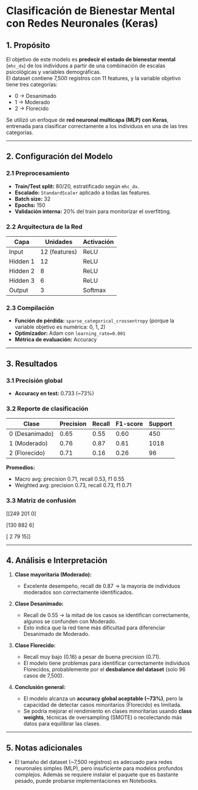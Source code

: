 # Clasificación de Bienestar Mental con Redes Neuronales (Keras)

## 1. Propósito

El objetivo de este modelo es **predecir el estado de bienestar mental** (`mhc_dx`) de los individuos a partir de una combinación de escalas psicológicas y variables demográficas.  
El dataset contiene 7,500 registros con 11 features, y la variable objetivo tiene tres categorías:

- 0 → Desanimado
- 1 → Moderado
- 2 → Florecido

Se utilizó un enfoque de **red neuronal multicapa (MLP) con Keras**, entrenada para clasificar correctamente a los individuos en una de las tres categorías.

---

## 2. Configuración del Modelo

### 2.1 Preprocesamiento

- **Train/Test split:** 80/20, estratificado según `mhc_dx`.
- **Escalado:** `StandardScaler` aplicado a todas las features.
- **Batch size:** 32
- **Epochs:** 150
- **Validación interna:** 20% del train para monitorizar el overfitting.

### 2.2 Arquitectura de la Red

| Capa | Unidades | Activación |
|------|----------|------------|
| Input | 12 (features) | ReLU |
| Hidden 1 | 12 | ReLU |
| Hidden 2 | 8 | ReLU |
| Hidden 3 | 6 | ReLU |
| Output | 3 | Softmax |

### 2.3 Compilación

- **Función de pérdida:** `sparse_categorical_crossentropy` (porque la variable objetivo es numérica: 0, 1, 2)
- **Optimizador:** Adam con `learning_rate=0.001`
- **Métrica de evaluación:** Accuracy

---

## 3. Resultados

### 3.1 Precisión global

- **Accuracy en test:** 0.733 (~73%)

### 3.2 Reporte de clasificación

| Clase | Precision | Recall | F1-score | Support |
|-------|----------|--------|----------|---------|
| 0 (Desanimado) | 0.65 | 0.55 | 0.60 | 450 |
| 1 (Moderado) | 0.76 | 0.87 | 0.81 | 1018 |
| 2 (Florecido) | 0.71 | 0.16 | 0.26 | 96 |

**Promedios:**

- Macro avg: precision 0.71, recall 0.53, f1 0.55  
- Weighted avg: precision 0.73, recall 0.73, f1 0.71

### 3.3 Matriz de confusión

[[249 201 0]

[130 882 6]

[ 2 79 15]]


---

## 4. Análisis e Interpretación

1. **Clase mayoritaria (Moderado):**  
   - Excelente desempeño, recall de 0.87 → la mayoría de individuos moderados son correctamente identificados.

2. **Clase Desanimado:**  
   - Recall de 0.55 → la mitad de los casos se identifican correctamente, algunos se confunden con Moderado.  
   - Esto indica que la red tiene más dificultad para diferenciar Desanimado de Moderado.

3. **Clase Florecido:**  
   - Recall muy bajo (0.16) a pesar de buena precision (0.71).  
   - El modelo tiene problemas para identificar correctamente individuos Florecidos, probablemente por el **desbalance del dataset** (solo 96 casos de 7,500).

4. **Conclusión general:**  
   - El modelo alcanza un **accuracy global aceptable (~73%)**, pero la capacidad de detectar casos minoritarios (Florecido) es limitada.  
   - Se podría mejorar el rendimiento en clases minoritarias usando **class weights**, técnicas de oversampling (SMOTE) o recolectando más datos para equilibrar las clases.

---

## 5. Notas adicionales

- El tamaño del dataset (~7,500 registros) es adecuado para redes neuronales simples (MLP), pero insuficiente para modelos profundos complejos. Además se requiere instalar el paquete que es bastante pesado, puede probarse implementaciones en Notebooks.
